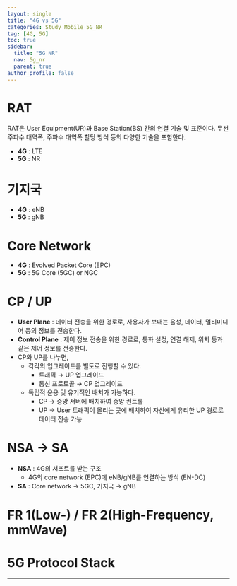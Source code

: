```yaml
---
layout: single
title: "4G vs 5G"
categories: Study Mobile 5G_NR
tag: [4G, 5G]
toc: true
sidebar:
  title: "5G NR"
  nav: 5g_nr
  parent: true
author_profile: false
---
```

# RAT

RAT은 User Equipment(UR)과 Base Station(BS) 간의 연결 기술 및 표준이다.
무선 주파수 대역폭, 주파수 대역폭 할당 방식 등의 다양한 기술을 포함한다.

- **4G** : LTE
- **5G** : NR

# 기지국

- **4G** : eNB
- **5G** : gNB

# Core Network

- **4G** : Evolved Packet Core (EPC)
- **5G** : 5G Core (5GC) or NGC

# CP / UP

- **User Plane** : 데이터 전송을 위한 경로로, 사용자가 보내는 음성, 데이터, 멀티미디어 등의 정보를 전송한다.
- **Control Plane** : 제어 정보 전송을 위한 경로로, 통화 설정, 연결 해제, 위치 등과 같은 제어 정보를 전송한다.
- CP와 UP를 나누면,
    - 각각의 업그레이드를 별도로 진행할 수 있다.
        - 트래픽 → UP 업그레이드
        - 통신 프로토콜 → CP 업그레이드
    - 독립적 운용 및 유기적인 배치가 가능하다.
        - CP → 중앙 서버에 배치하여 중앙 컨트롤
        - UP → User 트래픽이 몰리는 곳에 배치하여 자신에게 유리한 UP 경로로 데이터 전송 가능

# NSA → SA

- **NSA** : 4G의 서포트를 받는 구조
    - 4G의 core network (EPC)에 eNB/gNB를 연결하는 방식 (EN-DC)
- **SA** : Core network → 5GC, 기지국 → gNB

# FR 1(Low-) / FR 2(High-Frequency, mmWave)

# 5G Protocol Stack

---